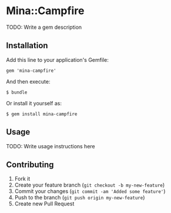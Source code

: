 # Mina::Campfire

TODO: Write a gem description

## Installation

Add this line to your application's Gemfile:

    gem 'mina-campfire'

And then execute:

    $ bundle

Or install it yourself as:

    $ gem install mina-campfire

## Usage

TODO: Write usage instructions here

## Contributing

1. Fork it
2. Create your feature branch (`git checkout -b my-new-feature`)
3. Commit your changes (`git commit -am 'Added some feature'`)
4. Push to the branch (`git push origin my-new-feature`)
5. Create new Pull Request
